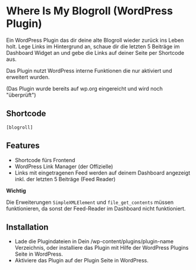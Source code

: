 # Where Is My Blogroll (WordPress Plugin)
Ein WordPress Plugin das dir deine alte Blogroll wieder zurück ins Leben holt. Lege Links im Hintergrund an, schaue dir die letzten 5 Beiträge im Dashboard Widget an und gebe die Links auf deiner Seite per Shortcode aus.

Das Plugin nutzt WordPress interne Funktionen die nur aktiviert und erweitert wurden.

(Das Plugin wurde bereits auf wp.org eingereicht und wird noch "überprüft")

## Shortcode

`[blogroll]`

## Features

- Shortcode fürs Frontend
- WordPress Link Manager (der Offizielle)
- Links mit eingetragenen Feed werden auf deinem Dashboard angezeigt inkl. der letzten 5 Beiträge (Feed Reader)

**Wichtig**

Die Erweiterungen `SimpleXMLElement` und `file_get_contents` müssen funktionieren, da sonst der Feed-Reader im Dashboard nicht funktioniert.

## Installation

- Lade die Plugindateien in Dein /wp-content/plugins/plugin-name Verzeichnis, oder installiere das Plugin mit Hilfe der WordPress Plugins Seite in WordPress.
- Aktiviere das Plugin auf der Plugin Seite in WordPress.
